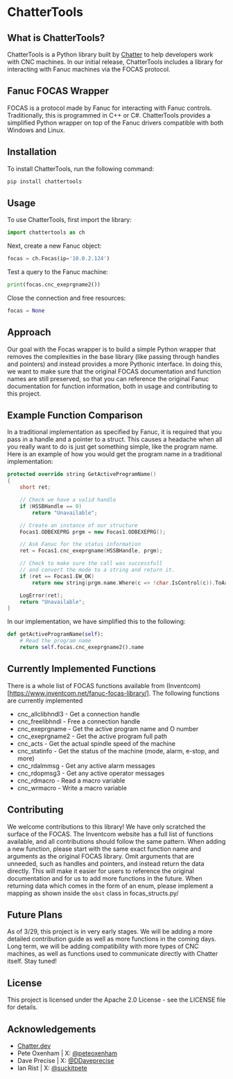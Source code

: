 # ChatterTools

## What is ChatterTools?
ChatterTools is a Python library built by [Chatter](https://chatter.dev) to help developers work with CNC machines. In our initial release, ChatterTools includes a library for interacting with Fanuc machines via the FOCAS protocol.

## Fanuc FOCAS Wrapper
FOCAS is a protocol made by Fanuc for interacting with Fanuc controls. Traditionally, this is programmed in C++ or C#. ChatterTools provides a simplified Python wrapper on top of the Fanuc drivers compatible with both Windows and Linux.

## Installation
To install ChatterTools, run the following command:
```bash
pip install chattertools
```

## Usage
To use ChatterTools, first import the library:
```python
import chattertools as ch
```

Next, create a new Fanuc object:
```python
focas = ch.Focas(ip='10.0.2.124')
```

Test a query to the Fanuc machine:
```python
print(focas.cnc_exeprgname2())
```

Close the connection and free resources:
```python
focas = None
```

## Approach
Our goal with the Focas wrapper is to build a simple Python wrapper that removes the complexities in the base library (like passing through handles and pointers) and instead provides a more Pythonic interface. In doing this, we want to make sure that the original FOCAS documentation and function names are still preserved, so that you can reference the original Fanuc documentation for function information, both in usage and contributing to this project.

## Example Function Comparison
In a traditional implementation as specified by Fanuc, it is required that you pass in a handle and a pointer to a struct. This causes a headache when all you really want to do is just get something simple, like the program name. Here is an example of how you would get the program name in a traditional implementation:

```c++
protected override string GetActiveProgramName()
{
	short ret;

	// Check we have a valid handle
	if (HSSBHandle == 0)
		return "Unavailable";

	// Create an instance of our structure
	Focas1.ODBEXEPRG prgm = new Focas1.ODBEXEPRG();

	// Ask Fanuc for the status information
	ret = Focas1.cnc_exeprgname(HSSBHandle, prgm);

	// Check to make sure the call was successfull
	// and convert the mode to a string and return it.
	if (ret == Focas1.EW_OK)
		return new string(prgm.name.Where(c => !char.IsControl(c)).ToArray());

	LogError(ret);
	return "Unavailable";
}
```

In our implementation, we have simplified this to the following:

```python
def getActiveProgramName(self):
    # Read the program name
    return self.focas.cnc_exeprgname2().name
```

## Currently Implemented Functions
There is a whole list of FOCAS functions available from (Inventcom)[https://www.inventcom.net/fanuc-focas-library/]. The following functions are currently implemented

- cnc_allclibhndl3 - Get a connection handle
- cnc_freelibhndl - Free a connection handle
- cnc_exeprgname - Get the active program name and O number
- cnc_exeprgname2 - Get the active program full path
- cnc_acts - Get the actual spindle speed of the machine
- cnc_statinfo - Get the status of the machine (mode, alarm, e-stop, and more)
- cnc_rdalmmsg - Get any active alarm messages
- cnc_rdopmsg3 - Get any active operator messages
- cnc_rdmacro - Read a macro variable
- cnc_wrmacro - Write a macro variable

## Contributing
We welcome contributions to this library! We have only scratched the surface of the FOCAS. The Inventcom website has a full list of functions available, and all contributions should follow the same pattern. When adding a new function, please start with the same exact function name and arguments as the original FOCAS library. Omit arguments that are unneeded, such as handles and pointers, and instead return the data directly. This will make it easier for users to reference the original documentation and for us to add more functions in the future. When returning data which comes in the form of an enum, please implement a mapping as shown inside the `obst` class in focas_structs.py/

## Future Plans
As of 3/29, this project is in very early stages. We will be adding a more detailed contribution guide as well as more functions in the coming days.
Long term, we will be adding compatibility with more types of CNC machines, as well as functions used to communicate directly with Chatter itself. Stay tuned!

## License
This project is licensed under the Apache 2.0 License - see the LICENSE file for details.

## Acknowledgements
- [Chatter.dev](https://chatter.dev)
- Pete Oxenham | X: [@peteoxenham](https://x.com/peteoxenham)
- Dave Precise | X: [@DDaveprecise](https://x.com/DDaveprecise)
- Ian Rist | X: [@suckitpete](https://x.com/suckitpete)